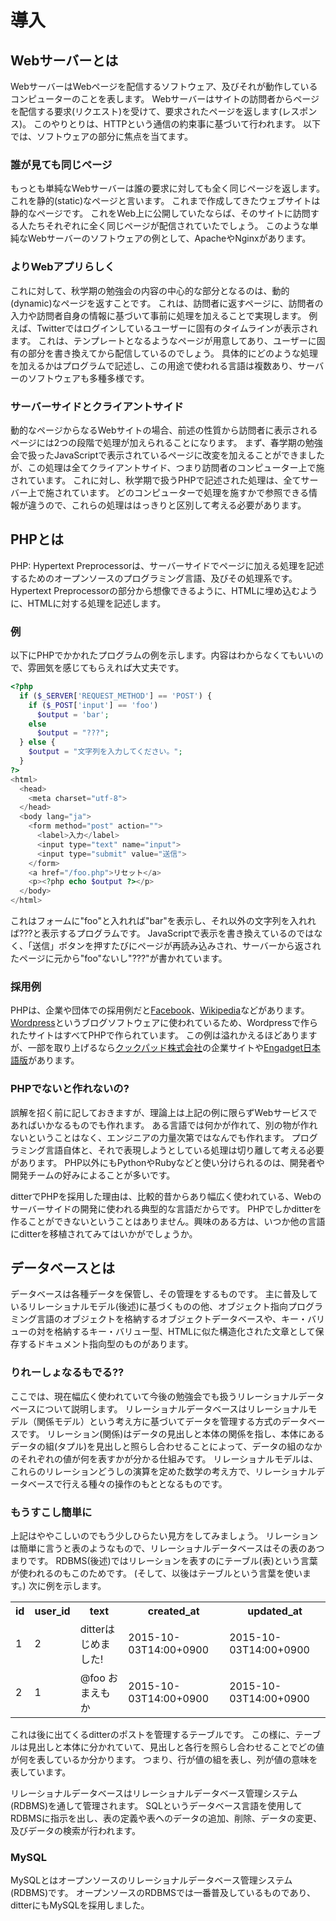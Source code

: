 # 導入

## Webサーバーとは
WebサーバーはWebページを配信するソフトウェア、及びそれが動作しているコンピューターのことを表します。
Webサーバーはサイトの訪問者からページを配信する要求(リクエスト)を受けて、要求されたページを返します(レスポンス)。
このやりとりは、HTTPという通信の約束事に基づいて行われます。
以下では、ソフトウェアの部分に焦点を当てます。  

### 誰が見ても同じページ
もっとも単純なWebサーバーは誰の要求に対しても全く同じページを返します。これを静的(static)なページと言います。
これまで作成してきたウェブサイトは静的なページです。
これをWeb上に公開していたならば、そのサイトに訪問する人たちそれぞれに全く同じページが配信されていたでしょう。
このような単純なWebサーバーのソフトウェアの例として、ApacheやNginxがあります。  

### よりWebアプリらしく
これに対して、秋学期の勉強会の内容の中心的な部分となるのは、動的(dynamic)なページを返すことです。
これは、訪問者に返すページに、訪問者の入力や訪問者自身の情報に基づいて事前に処理を加えることで実現します。
例えば、Twitterではログインしているユーザーに固有のタイムラインが表示されます。
これは、テンプレートとなるようなページが用意してあり、ユーザーに固有の部分を書き換えてから配信しているのでしょう。
具体的にどのような処理を加えるかはプログラムで記述し、この用途で使われる言語は複数あり、サーバーのソフトウェアも多種多様です。

### サーバーサイドとクライアントサイド
動的なページからなるWebサイトの場合、前述の性質から訪問者に表示されるページには2つの段階で処理が加えられることになります。
まず、春学期の勉強会で扱ったJavaScriptで表示されているページに改変を加えることができましたが、この処理は全てクライアントサイド、つまり訪問者のコンピューター上で施されています。
これに対し、秋学期で扱うPHPで記述された処理は、全てサーバー上で施されています。
どのコンピューターで処理を施すかで参照できる情報が違うので、これらの処理ははっきりと区別して考える必要があります。

## PHPとは
PHP: Hypertext Preprocessorは、サーバーサイドでページに加える処理を記述するためのオープンソースのプログラミング言語、及びその処理系です。
Hypertext Preprocessorの部分から想像できるように、HTMLに埋め込むように、HTMLに対する処理を記述します。  

### 例
以下にPHPでかかれたプログラムの例を示します。内容はわからなくてもいいので、雰囲気を感じてもらえれば大丈夫です。  
```php
<?php
  if ($_SERVER['REQUEST_METHOD'] == 'POST') {
    if ($_POST['input'] == 'foo')
      $output = 'bar';
    else
      $output = "???";
  } else {
    $output = "文字列を入力してください。";
  }
?>
<html>
  <head>
    <meta charset="utf-8">
  </head>
  <body lang="ja">
    <form method="post" action="">
      <label>入力</label>
      <input type="text" name="input">
      <input type="submit" value="送信">
    </form>
    <a href="/foo.php">リセット</a>
    <p><?php echo $output ?></p>
  </body>
</html>
```
これはフォームに"foo"と入れれば"bar"を表示し、それ以外の文字列を入れれば???と表示するプログラムです。
JavaScriptで表示を書き換えているのではなく、「送信」ボタンを押すたびにページが再読み込みされ、サーバーから返されたページに元から"foo"ないし"???"が書かれています。  

### 採用例
PHPは、企業や団体での採用例だと[Facebook](https://www.facebook.com "Facebook")、[Wikipedia](https://ja.wikipedia.org/ "Wikipedia")などがあります。
[Wordpress](https://ja.wordpress.org/ "Wordpress日本語")というブログソフトウェアに使われているため、Wordpressで作られたサイトはすべてPHPで作られています。
この例は溢れかえるほどありますが、一部を取り上げるなら[クックパッド株式会社](https://info.cookpad.com/ "クックパッド株式会社")の企業サイトや[Engadget日本語版](http://japanese.engadget.com/ "Engadget日本語版")があります。

### PHPでないと作れないの?
誤解を招く前に記しておきますが、理論上は上記の例に限らずWebサービスであればいかなるものでも作れます。
ある言語では何かが作れて、別の物が作れないということはなく、エンジニアの力量次第ではなんでも作れます。
プログラミング言語自体と、それで表現しようとしている処理は切り離して考える必要があります。
PHP以外にもPythonやRubyなどと使い分けられるのは、開発者や開発チームの好みによることが多いです。

ditterでPHPを採用した理由は、比較的昔からあり幅広く使われている、Webのサーバーサイドの開発に使われる典型的な言語だからです。
PHPでしかditterを作ることができないということはありません。興味のある方は、いつか他の言語にditterを移植されてみてはいかがでしょうか。

## データベースとは
データベースは各種データを保管し、その管理をするものです。
主に普及しているリレーショナルモデル(後述)に基づくものの他、オブジェクト指向プログラミング言語のオブジェクトを格納するオブジェクトデータベースや、キー・バリューの対を格納するキー・バリュー型、HTMLに似た構造化された文章として保存するドキュメント指向型のものがあります。
### りれーしょなるもでる??
ここでは、現在幅広く使われていて今後の勉強会でも扱うリレーショナルデータベースについて説明します。
リレーショナルデータベースはリレーショナルモデル（関係モデル）という考え方に基づいてデータを管理する方式のデータベースです。
リレーション(関係)はデータの見出しと本体の関係を指し、本体にあるデータの組(タプル)を見出しと照らし合わせることによって、データの組のなかのそれぞれの値が何を表すかが分かる仕組みです。
リレーショナルモデルは、これらのリレーションどうしの演算を定めた数学の考え方で、リレーショナルデータベースで行える種々の操作のもととなるものです。

### もうすこし簡単に
上記はややこしいのでもう少しひらたい見方をしてみましょう。
リレーションは簡単に言うと表のようなもので、リレーショナルデータベースはその表のあつまりです。
RDBMS(後述)ではリレーションを表すのにテーブル(表)という言葉が使われるのもこのためです。
(そして、以後はテーブルという言葉を使います。)
次に例を示します。  
<table id="posts">
  <tr>
    <th>id</th>
		<th>user_id</th>
    <th>text</th>
    <th>created_at</th>
    <th>updated_at</th>
  </tr>
  <tr>
    <td>1</td>
    <td>2</td>
    <td>ditterはじめました!</td>
    <td>2015-10-03T14:00+0900</td>
    <td>2015-10-03T14:00+0900</td>
  </tr>
  <tr>
    <td>2</td>
    <td>1</td>
    <td>@foo おまえもか</td>
    <td>2015-10-03T14:00+0900</td>
    <td>2015-10-03T14:00+0900</td>
  </tr>
</table>
これは後に出てくるditterのポストを管理するテーブルです。
この様に、テーブルは見出しと本体に分かれていて、見出しと各行を照らし合わせることでどの値が何を表しているか分かります。
つまり、行が値の組を表し、列が値の意味を表しています。  

リレーショナルデータベースはリレーショナルデータベース管理システム(RDBMS)を通して管理されます。
SQLというデータベース言語を使用してRDBMSに指示を出し、表の定義や表へのデータの追加、削除、データの変更、及びデータの検索が行われます。

### MySQL
MySQLとはオープンソースのリレーショナルデータベース管理システム(RDBMS)です。
オープンソースのRDBMSでは一番普及しているものであり、ditterにもMySQLを採用しました。

